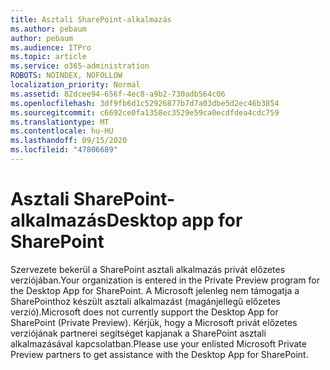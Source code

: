 ```yaml
---
title: Asztali SharePoint-alkalmazás
ms.author: pebaum
author: pebaum
ms.audience: ITPro
ms.topic: article
ms.service: o365-administration
ROBOTS: NOINDEX, NOFOLLOW
localization_priority: Normal
ms.assetid: 82dcee94-656f-4ec8-a9b2-730adb564c06
ms.openlocfilehash: 3df9fb6d1c52926877b7d7a03dbe5d2ec46b3854
ms.sourcegitcommit: c6692ce0fa1358ec3529e59ca0ecdfdea4cdc759
ms.translationtype: MT
ms.contentlocale: hu-HU
ms.lasthandoff: 09/15/2020
ms.locfileid: "47806689"
---
```

# <a name="desktop-app-for-sharepoint"></a><span data-ttu-id="28b14-102">Asztali SharePoint-alkalmazás</span><span class="sxs-lookup"><span data-stu-id="28b14-102">Desktop app for SharePoint</span></span>

<span data-ttu-id="28b14-103">Szervezete bekerül a SharePoint asztali alkalmazás privát előzetes verziójában.</span><span class="sxs-lookup"><span data-stu-id="28b14-103">Your organization is entered in the Private Preview program for the Desktop App for SharePoint.</span></span> <span data-ttu-id="28b14-104">A Microsoft jelenleg nem támogatja a SharePointhoz készült asztali alkalmazást (magánjellegű előzetes verzió).</span><span class="sxs-lookup"><span data-stu-id="28b14-104">Microsoft does not currently support the Desktop App for SharePoint (Private Preview).</span></span> <span data-ttu-id="28b14-105">Kérjük, hogy a Microsoft privát előzetes verziójának partnerei segítséget kapjanak a SharePoint asztali alkalmazásával kapcsolatban.</span><span class="sxs-lookup"><span data-stu-id="28b14-105">Please use your enlisted Microsoft Private Preview partners to get assistance with the Desktop App for SharePoint.</span></span>
